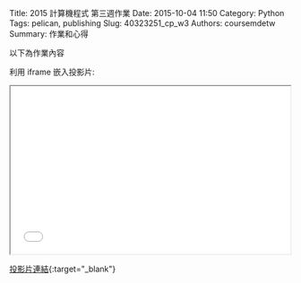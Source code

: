 Title: 2015 計算機程式 第三週作業
Date: 2015-10-04 11:50
Category: Python
Tags: pelican, publishing
Slug: 40323251_cp_w3
Authors: coursemdetw
Summary: 作業和心得

以下為作業內容

利用 iframe 嵌入投影片:

<iframe src="simplest4.html" width="500" height="300"></iframe>

[投影片連結](simplest4.html){:target="_blank"}

